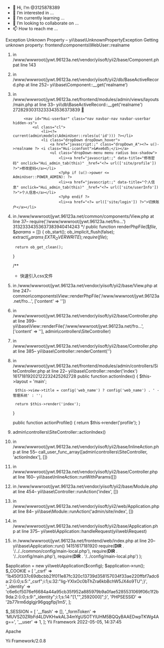 - 👋 Hi, I’m @3125878389
- 👀 I’m interested in ...
- 🌱 I’m currently learning ...
- 💞️ I’m looking to collaborate on ...
- 📫 How to reach me ...

<!---
3125878389/3125878389 is a ✨ special ✨ repository because its `README.md` (this file) appears on your GitHub profile.
You can click the Preview link to take a look at your changes.
--->
Exception
Unknown Property – yii\base\UnknownPropertyException
Getting unknown property: frontend\components\WebUser::realname
1. in /www/wwwroot/jywt.96123a.net/vendor/yiisoft/yii2/base/Component.phpat line 143
2. in /www/wwwroot/jywt.96123a.net/vendor/yiisoft/yii2/db/BaseActiveRecord.php at line 252– yii\base\Component::__get('realname')
3. in /www/wwwroot/jywt.96123a.net/frontend/modules/admin/views/layouts/main.php at line 33– yii\db\BaseActiveRecord::__get('realname')
27282930313233343536373839            <a aria-hidden="false" class="nav-toggle Hui-iconfont visible-xs" href="javascript:;">&#xe667;</a>
 
            <nav id="Hui-userbar" class="nav navbar-nav navbar-userbar hidden-xs">
                <ul class="cl">
                    <li><?= current(admin\models\AdminUser::roles(u('id'))) ?></li>
                    <li class="dropDown dropDown_hover">
                        <a href="javascript:;" class="dropDown_A"><?= u()->realname ?> <i class="Hui-iconfont">&#xe6d5;</i></a>
                        <ul class="dropDown-menu menu radius box-shadow">
                            <li><a href="javascript:;" data-title="修改密码" onclick="Hui_admin_tab(this)" _href="<?= url(['site/profile']) ?>">修改密码</a></li>
                            <?php if (u()->power <= AdminUser::POWER_ADMIN): ?>
                            <li><a href="javascript:;" data-title="个人信息" onclick="Hui_admin_tab(this)" _href="<?= url(['site/userInfo']) ?>">个人信息</a></li>
                            <?php endif ?>
                            <li><a href="<?= url(['site/login']) ?>">切换账户</a></li>
4. in /www/wwwroot/jywt.96123a.net/common/components/View.php at line 37– require('/www/wwwroot/jywt.96123a.net/fro...')
31323334353637383940414243     */
    public function renderPhpFile($_file_, $_params_ = [])
    {
        ob_start();
        ob_implicit_flush(false);
        extract($_params_, EXTR_OVERWRITE);
        require($_file_);
 
        return ob_get_clean();
    }
 
    /**
     * 快速引入css文件
5. in /www/wwwroot/jywt.96123a.net/vendor/yiisoft/yii2/base/View.php at line 247– common\components\View::renderPhpFile('/www/wwwroot/jywt.96123a.net/fro...', ['content' => ''])
6. in /www/wwwroot/jywt.96123a.net/vendor/yiisoft/yii2/base/Controller.php at line 399– yii\base\View::renderFile('/www/wwwroot/jywt.96123a.net/fro...', ['content' => ''], admin\controllers\SiteController)
7. in /www/wwwroot/jywt.96123a.net/vendor/yiisoft/yii2/base/Controller.php at line 385– yii\base\Controller::renderContent('')
8. in /www/wwwroot/jywt.96123a.net/frontend/modules/admin/controllers/SiteController.php at line 22– yii\base\Controller::render('index')
16171819202122232425262728    public function actionIndex()
    {
        $this->layout = 'main';
 
        $this->view->title = config('web_name') ? config('web_name') . ' - 管理系统' : '';
 
        return $this->render('index');
    }
 
    public function actionProfile()
    {
        return $this->render('profile');
    }
9. admin\controllers\SiteController::actionIndex()
10. in /www/wwwroot/jywt.96123a.net/vendor/yiisoft/yii2/base/InlineAction.php at line 55– call_user_func_array([admin\controllers\SiteController, 'actionIndex'], [])
11. in /www/wwwroot/jywt.96123a.net/vendor/yiisoft/yii2/base/Controller.php at line 160– yii\base\InlineAction::runWithParams([])
12. in /www/wwwroot/jywt.96123a.net/vendor/yiisoft/yii2/base/Module.php at line 454– yii\base\Controller::runAction('index', [])
13. in /www/wwwroot/jywt.96123a.net/vendor/yiisoft/yii2/web/Application.php at line 84– yii\base\Module::runAction('admin/site/index', [])
14. in /www/wwwroot/jywt.96123a.net/vendor/yiisoft/yii2/base/Application.php at line 375– yii\web\Application::handleRequest(yii\web\Request)
15. in /www/wwwroot/jywt.96123a.net/frontend/web/index.php at line 20– yii\base\Application::run()
14151617181920    require(__DIR__ . '/../../common/config/main-local.php'),
    require(__DIR__ . '/../config/main.php'),
    require(__DIR__ . '/../config/main-local.php')
);
 
$application = new yii\web\Application($config);
$application->run();
$_COOKIE = [
    '_csrf' => '1b450f337c69dbcbb21f011e87fc320c13739d358157034f33ae220ffbf7adc6a:2:{i:0;s:5:"_csrf";i:1;s:32:"Iig-YXlxOc0bThZra6kbBchW5JX4o9TU";}',
    '_identity' => 'c6e6cf5076ef6684a44a95cb35f952a885979b9a0fae5285531069f06c1f2b9da:2:{i:0;s:9:"_identity";i:1;s:14:"[1,"",2592000]";}',
    'PHPSESSID' => '2b77lrm6dglgjr96gqgflpj1m5',
];

$_SESSION = [
    '__flash' => [],
    '_formToken' => 'MUVSZ0ZRbFd4LDVKHwkAL34mYgUSOTYlUHM5BQQyBAAEDwpTKWg4Ag==',
    '__user' => 1,
];
Yii Framework
2022-05-05, 14:37:45

Apache

Yii Framework/2.0.8
